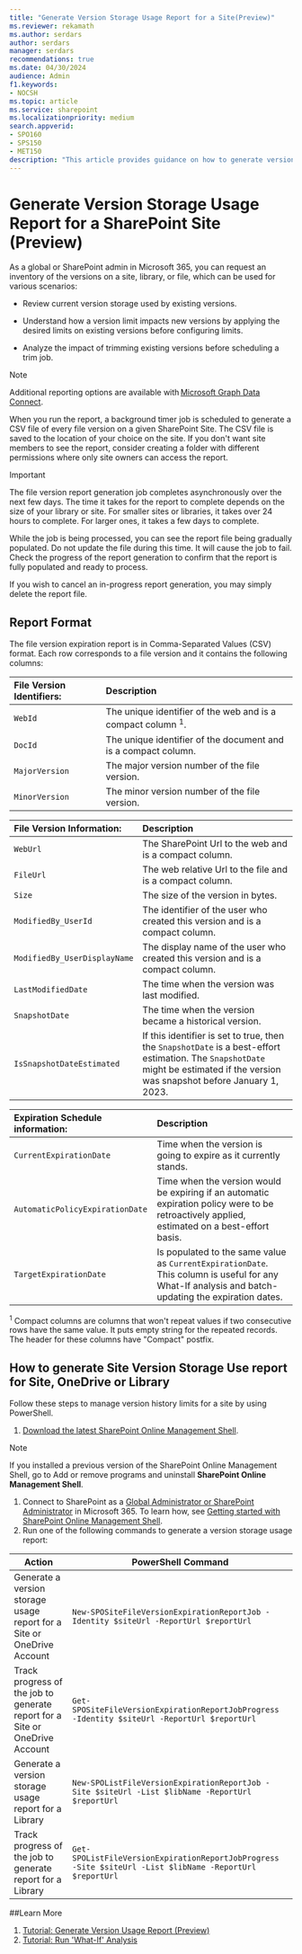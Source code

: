 ```yaml
---
title: "Generate Version Storage Usage Report for a Site(Preview)"
ms.reviewer: rekamath
ms.author: serdars
author: serdars
manager: serdars
recommendations: true
ms.date: 04/30/2024
audience: Admin
f1.keywords:
- NOCSH
ms.topic: article
ms.service: sharepoint
ms.localizationpriority: medium
search.appverid:
- SPO160
- SPS150
- MET150
description: "This article provides guidance on how to generate version storage use report for a site."
---
```



# Generate Version Storage Usage Report for a SharePoint Site (Preview)

As a global or SharePoint admin in Microsoft 365, you can request an inventory of the versions on a site, library, or file, which can be used for various scenarios:

- Review current version storage used by existing versions.

- Understand how a version limit impacts new versions by applying the desired limits on existing versions before configuring limits.  

- Analyze the impact of trimming existing versions before scheduling a trim job.

> [!NOTE]
> Additional reporting options are available with [Microsoft Graph Data Connect](/graph/data-connect-datasets#onedrive-and-sharepoint-online).

When you run the report, a background timer job is scheduled to generate a CSV file of every file version on a given SharePoint Site. The CSV file is saved to the location of your choice on the site. If you don't want site members to see the report, consider creating a folder with different permissions where only site owners can access the report.

> [!IMPORTANT]
> The file version report generation job completes asynchronously over the next few days. The time it takes for the report to complete depends on the size of your library or site. For smaller sites or libraries, it takes over 24 hours to complete. For larger ones, it takes a few days to complete. 
>
> While the job is being processed, you can see the report file being gradually populated. Do not update the file during this time. It will cause the job to fail. Check the progress of the report generation to confirm that the report is fully populated and ready to process. 
>
> If you wish to cancel an in-progress report generation, you may simply delete the report file. 


## Report Format

The file version expiration report is in Comma-Separated Values (CSV) format. Each row corresponds to a file version and it contains the following columns:

| **File Version Identifiers:** | Description |
|:-----|:-----|
|`WebId`|The unique identifier of the web and is a compact column <sup>1</sup>.|
|`DocId`|The unique identifier of the document and is a compact column.|
|`MajorVersion`|The major version number of the file version.|
|`MinorVersion`|The minor version number of the file version.|

| **File Version Information:** | Description |
|:-----|:-----|
|`WebUrl`|The SharePoint Url to the web and is a compact column.|
|`FileUrl`|The web relative Url to the file and is a compact column.|
|`Size`|The size of the version in bytes.|
|`ModifiedBy_UserId`|The identifier of the user who created this version and is a compact column.|
|`ModifiedBy_UserDisplayName`|The display name of the user who created this version and is a compact column.|
|`LastModifiedDate`|The time when the version was last modified.|
|`SnapshotDate`|The time when the version became a historical version.|
|`IsSnapshotDateEstimated`|If this identifier is set to true, then the `SnapshotDate` is a best-effort estimation. The `SnapshotDate` might be estimated if the version was snapshot before January 1, 2023.|

| **Expiration Schedule information:** | Description |
|:-----|:-----|
|`CurrentExpirationDate`|Time when the version is going to expire as it currently stands.|
|`AutomaticPolicyExpirationDate`|Time when the version would be expiring if an automatic expiration policy were to be retroactively applied, estimated on a best-effort basis.|
|`TargetExpirationDate`|Is populated to the same value as `CurrentExpirationDate`. This column is useful for any What-If analysis and batch-updating the expiration dates.|

<sup>1</sup> Compact columns are columns that won't repeat values if two consecutive rows have the same value. It puts empty string for the repeated records. The header for these columns have "Compact" postfix.

## How to generate Site Version Storage Use report for Site, OneDrive or Library

Follow these steps to manage version history limits for a site by using PowerShell.

1. [Download the latest SharePoint Online Management Shell](https://go.microsoft.com/fwlink/p/?LinkId=255251).

> [!NOTE]
> If you installed a previous version of the SharePoint Online Management Shell, go to Add or remove programs and uninstall **SharePoint Online Management Shell**.

1. Connect to SharePoint as a [Global Administrator or SharePoint Administrator](/sharepoint/sharepoint-admin-role) in Microsoft 365. To learn how, see [Getting started with SharePoint Online Management Shell](/powershell/sharepoint/sharepoint-online/connect-sharepoint-online).
2. Run one of the following commands to generate a version storage usage report:

| **Action** | **PowerShell Command** |
| --- | --- |
| Generate a version storage usage report for a Site or OneDrive Account | `New-SPOSiteFileVersionExpirationReportJob -Identity $siteUrl -ReportUrl $reportUrl` |
| Track progress of the job to generate report for a Site or OneDrive Account | `Get-SPOSiteFileVersionExpirationReportJobProgress -Identity $siteUrl -ReportUrl $reportUrl` |
| Generate a version storage usage report for a Library | `New-SPOListFileVersionExpirationReportJob -Site $siteUrl -List $libName -ReportUrl $reportUrl` |
| Track progress of the job to generate report for a Library | `Get-SPOListFileVersionExpirationReportJobProgress -Site $siteUrl -List $libName -ReportUrl $reportUrl` |

##Learn More

1. [Tutorial: Generate Version Usage Report (Preview)](tutorial-generate-version-usage-report.md)
1. [Tutorial: Run 'What-If' Analysis](tutorial-run-what-if-analysis.md)